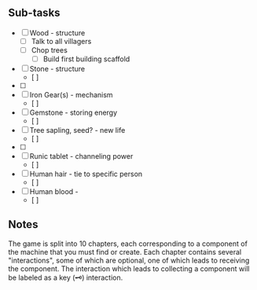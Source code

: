 ## Sub-tasks
- [ ] Wood - structure
	- [ ] Talk to all villagers
	- [ ] Chop trees 
		- [ ] Build first building scaffold
- [ ] Stone - structure
	- [ ] 
- [ ] 
- [ ] Iron Gear(s) - mechanism
	- [ ] 
- [ ] Gemstone - storing energy
	- [ ] 
- [ ] Tree sapling, seed? - new life
	- [ ] 
- [ ] 
- [ ] Runic tablet - channeling power
	- [ ] 
- [ ] Human hair - tie to specific person
	- [ ] 
- [ ] Human blood - 
	- [ ] 

## Notes
The game is split into 10 chapters, each corresponding to a component of the machine that you must find or create. Each chapter contains several "interactions", some of which are optional, one of which leads to receiving the component. The interaction which leads to collecting a component will be labeled as a key (🗝️) interaction. 

